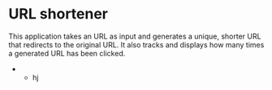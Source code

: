 # URL shortener

This application takes an URL as input and generates a unique, shorter URL that redirects to the original URL. It also tracks and displays how many times a generated URL has been clicked.
- - hj
